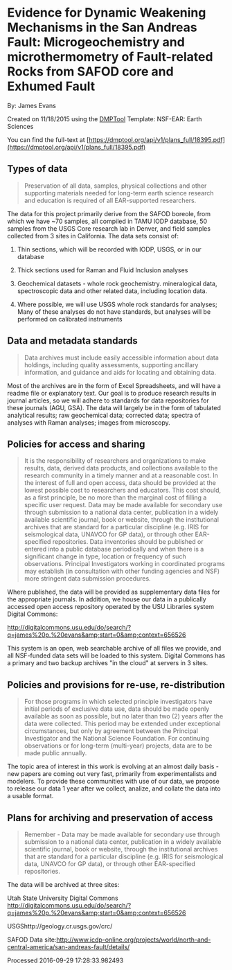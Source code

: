 # Evidence for Dynamic Weakening Mechanisms in the San Andreas Fault: Microgeochemistry and microthermometry of Fault-related Rocks from SAFOD core and Exhumed Fault

By: James Evans

Created on 11/18/2015 using the [DMPTool](https://dmp.cdlib.org/) Template: NSF-EAR: Earth Sciences

You can find the full-text at [https://dmptool.org/api/v1/plans_full/18395.pdf](https://dmptool.org/api/v1/plans_full/18395.pdf) 

## Types of data

> Preservation of all data, samples, physical collections and other supporting materials needed for long-term earth science research and education is required of all EAR-supported researchers.

The data for this project primarily derive from the SAFOD boreole, from which we have ~70 samples, all compiled in TAMU IODP database, 50 samples from the USGS Core research lab in Denver, and field samples collected from 3 sites in California. The data sets consist of:

1. Thin sections, which will be recorded with IODP, USGS, or in our database

2. Thick sections used for Raman and Fluid Inclusion analyses

3. Geochemical datasets - whole rock geochemistry. mineralogical data, spectroscopic data and other related data, including location data.

4. Where possible, we will use USGS whole rock standards for analyses; Many of these analyses do not have standards, but analyses will be performed on calibrated instruments


## Data and metadata standards

> Data archives must include easily accessible information about data holdings, including quality assessments, supporting ancillary information, and guidance and aids for locating and obtaining data.

Most of the archives are in the form of Excel Spreadsheets, and will have a readme file or explanatory text. Our goal is to produce research results in journal articles, so we will adhere to standards for data repositories for these journals (AGU, GSA).  The data will largely be in the form of tabulated analytical results; raw geochemical data; corrected data; spectra of analyses with Raman analyses; images from microscopy.


## Policies for access and sharing

> It is the responsibility of researchers and organizations to make results, data, derived data products, and collections available to the research community in a timely manner and at a reasonable cost.  In the interest of full and open access, data should be provided at the lowest possible cost to researchers and educators. This cost should, as a first principle, be no more than the marginal cost of filling a specific user request. Data may be made available for secondary use through submission to a national data center, publication in a widely available scientific journal, book or website, through the institutional archives that are standard for a particular discipline (e.g. IRIS for seismological data, UNAVCO for GP data), or through other EAR-specified repositories. Data inventories should be published or entered into a public database periodically and when there is a significant change in type, location or frequency of such observations. Principal Investigators working in coordinated programs may establish (in consultation with other funding agencies and NSF) more stringent data submission procedures.

Where published, the data will be provided as supplementary data files for the appropriate journals. In addition, we house our data in a publically accessed open access repository operated by the USU Libraries system Digital Commons:

http://digitalcommons.usu.edu/do/search/?q=james%20p.%20evans&amp;start=0&amp;context=656526

This system is an open, web searchable archive of all files we provide, and all NSF-funded data sets will be loaded to this system. Digital Commons has a primary and two backup archives &quot;in the cloud&quot; at servers in 3 sites.


## Policies and provisions for re-use, re-distribution

> For those programs in which selected principle investigators have initial periods of exclusive data use, data should be made openly available as soon as possible, but no later than two (2) years after the data were collected. This period may be extended under exceptional circumstances, but only by agreement between the Principal Investigator and the National Science Foundation. For continuing observations or for long-term (multi-year) projects, data are to be made public annually.

The topic area of interest in this work is evolving at an almost daily basis - new papers are coming out very fast, primarily from experimentalists and modelers. To provide these communities with use of our data, we propose to release our data 1 year after we collect, analize, and collate the data into a usable format.


## Plans for archiving and preservation of access

> Remember - Data may be made available for secondary use through submission to a national data center, publication in a widely available scientific journal, book or website, through the institutional archives that are standard for a particular discipline (e.g. IRIS for seismological data, UNAVCO for GP data), or through other EAR-specified repositories.

The data will be archived at three sites:

Utah State University Digital Commons http://digitalcommons.usu.edu/do/search/?q=james%20p.%20evans&amp;start=0&amp;context=656526

USGShttp://geology.cr.usgs.gov/crc/

SAFOD Data site:http://www.icdp-online.org/projects/world/north-and-central-america/san-andreas-fault/details/


Processed 2016-09-29 17:28:33.982493
